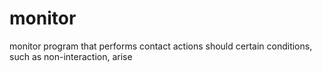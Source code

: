 # monitor
monitor program that performs contact actions should certain conditions, such as non-interaction, arise
